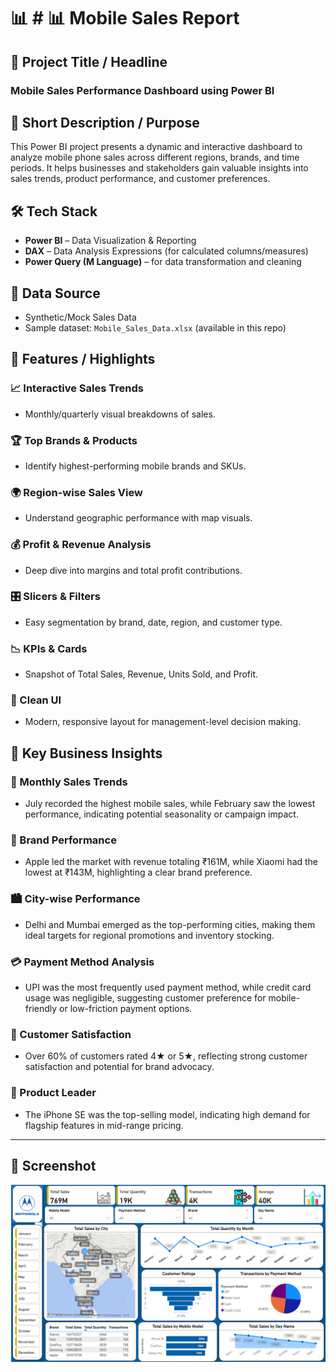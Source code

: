 # 📊 # 📊 Mobile Sales Report

## 📝 Project Title / Headline

### Mobile Sales Performance Dashboard using Power BI


## 📌 Short Description / Purpose

This Power BI project presents a dynamic and interactive dashboard to analyze mobile phone sales across different regions, brands, and time periods. It helps businesses and stakeholders gain valuable insights into sales trends, product performance, and customer preferences.


## 🛠️ Tech Stack

- **Power BI** – Data Visualization & Reporting
- **DAX** – Data Analysis Expressions (for calculated columns/measures)
- **Power Query (M Language)** – for data transformation and cleaning


## 📂 Data Source

- Synthetic/Mock Sales Data
- Sample dataset: `Mobile_Sales_Data.xlsx` (available in this repo)


## 🌟 Features / Highlights

### 📈 Interactive Sales Trends
- Monthly/quarterly visual breakdowns of sales.

### 🏆 Top Brands & Products
- Identify highest-performing mobile brands and SKUs.

### 🌍 Region-wise Sales View
- Understand geographic performance with map visuals.

### 💰 Profit & Revenue Analysis
- Deep dive into margins and total profit contributions.

### 🎛️ Slicers & Filters
- Easy segmentation by brand, date, region, and customer type.

### 📉 KPIs & Cards
- Snapshot of Total Sales, Revenue, Units Sold, and Profit.

### 🧼 Clean UI
- Modern, responsive layout for management-level decision making.


## 📌 Key Business Insights

### 📅 Monthly Sales Trends
- July recorded the highest mobile sales, while February saw the lowest performance, indicating potential seasonality or campaign impact.

### 🍎 Brand Performance
- Apple led the market with revenue totaling ₹161M, while Xiaomi had the lowest at ₹143M, highlighting a clear brand preference.

### 🏙️ City-wise Performance
- Delhi and Mumbai emerged as the top-performing cities, making them ideal targets for regional promotions and inventory stocking.

### 💳 Payment Method Analysis
- UPI was the most frequently used payment method, while credit card usage was negligible, suggesting customer preference for mobile-friendly or low-friction payment options.

### 🌟 Customer Satisfaction
- Over 60% of customers rated 4★ or 5★, reflecting strong customer satisfaction and potential for brand advocacy.

### 📱 Product Leader
- The iPhone SE was the top-selling model, indicating high demand for flagship features in mid-range pricing.

---

## 📸 Screenshot

![Mobile Sales Dashboard](https://github.com/VirajAdake210706/Mobile_Sales_Report/raw/main/Snapshot%20of%20Mobile_Sales_Dashboard.png)

